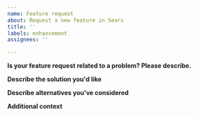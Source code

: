 ```yaml
---
name: Feature request
about: Request a new feature in Searx
title: ''
labels: enhancement
assignees: ''

---
```


<!-- PLEASE FILL THESE FIELDS, IT REALLY HELPS THE MAINTAINERS OF SEARX -->

**Is your feature request related to a problem? Please describe.**
<!-- A clear and concise description of what the problem is. Ex. I'm always frustrated when [...] -->

**Describe the solution you'd like**
<!-- A clear and concise description of what you want to happen. -->

**Describe alternatives you've considered**
<!-- A clear and concise description of any alternative solutions or features you've considered. -->

**Additional context**
<!-- Add any other context or screenshots about the feature request here. -->
